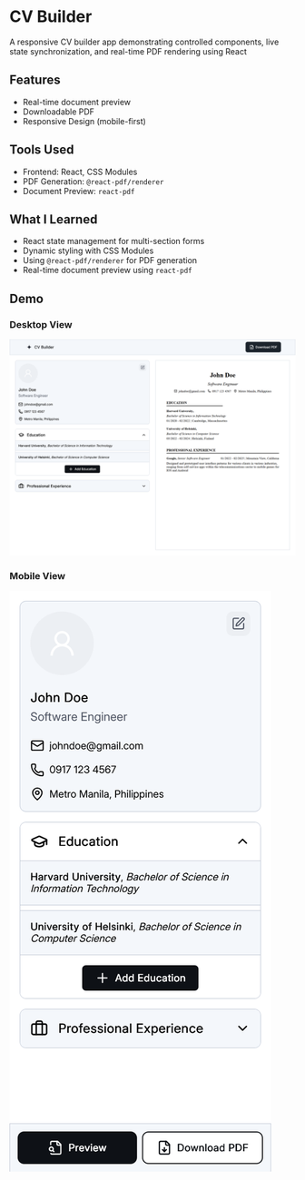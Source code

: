 # CV Builder

A responsive CV builder app demonstrating controlled components, live state synchronization, and real-time PDF rendering using React

## Features

- Real-time document preview
- Downloadable PDF
- Responsive Design (mobile-first)

## Tools Used

- Frontend: React, CSS Modules
- PDF Generation: `@react-pdf/renderer`
- Document Preview: `react-pdf`

## What I Learned

- React state management for multi-section forms
- Dynamic styling with CSS Modules
- Using `@react-pdf/renderer` for PDF generation
- Real-time document preview using `react-pdf`

## Demo

### Desktop View

![Desktop Preview Screenshot](./public/cv-builder-preview.png)

### Mobile View

![Mobile Preview Screenshot](./public/cv-builder-mobile-preview.png)
